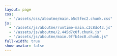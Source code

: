 ```yaml
---
layout: page
css:
  - "/assets/css/aboutme/main.b5c5fec2.chunk.css"
js:
  - "/assets/js/aboutme/runtime-main.c3c8dc43.js"
  - "/assets/js/aboutme/2.445d7c0f.chunk.js"
  - "/assets/js/aboutme/main.9ffb4ec0.chunk.js"
full-width: true
show-avatar: false
---
```


<div id="root"></div>
